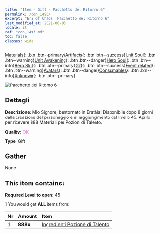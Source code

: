 ```yaml
---
title: "Item - Gift - Pacchetto del Ritorno 6"
permalink: /con_1493/
excerpt: "Era of Chaos  Pacchetto del Ritorno 6"
last_modified_at: 2021-06-03
locale: it
ref: "con_1493.md"
toc: false
classes: wide
---
```

 [Materials](/ItemsIT/){: .btn .btn--primary}[Artifacts](/ItemsIT/Artifacts/){: .btn .btn--success}[Unit Soul](/ItemsIT/UnitSoul/){: .btn .btn--warning}[Unit Awakening](/ItemsIT/UnitAwakening/){: .btn .btn--danger}[Hero Soul](/ItemsIT/HeroSoul/){: .btn .btn--info}[Hero Skill](/ItemsIT/HeroSkill/){: .btn .btn--primary}[Gift](/ItemsIT/Gift/){: .btn .btn--success}[Event related](/ItemsIT/Events/){: .btn .btn--warning}[Avatars](/ItemsIT/Avatars/){: .btn .btn--danger}[Consumables](/ItemsIT/Consumables/){: .btn .btn--info}[Unknown](/ItemsIT/Unknown/){: .btn .btn--primary}

 ![Pacchetto del Ritorno 6](/images/t/i_907102.png)

## Dettagli
 **Descrizione:** Mio Signore, bentornato in Erathia! Disponibile dopo 8 giorni dalla creazione del personaggio e al raggiungimento del livello 45. Aprilo per ricevere 888 Materiali per Pozioni di Talento.

 **Quality:** <span style="color: #DA70D6">OK</span>

 **Type:** Gift

## Gather

  None

## This item contains:

 **Required Level to open:** 45

 1 You would get **ALL** items  from:

  | Nr | Amount |     Item    |
  |:---|:-------|:------------|
  | 1 |  **888x** | [Ingredienti Pozione di Talento](/ItemsIT/con_1120/) |  | 

